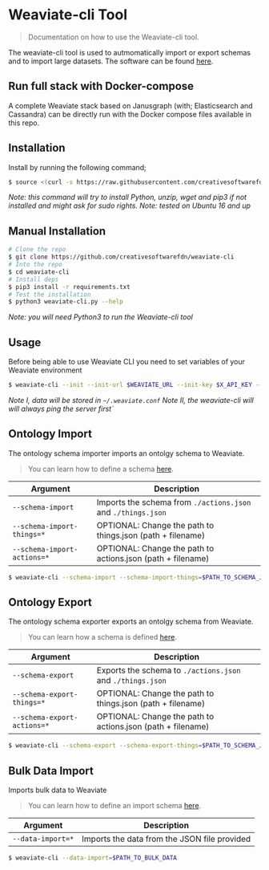 # Weaviate-cli Tool

> Documentation on how to use the Weaviate-cli tool.

The weaviate-cli tool is used to autmomatically import or export schemas and to import large datasets. The software can be found [here](https://github.com/creativesoftwarefdn/weaviate-cli).

## Run full stack with Docker-compose

A complete Weaviate stack based on Janusgraph (with; Elasticsearch and Cassandra) can be directly run with the Docker compose files available in this repo.

## Installation

Install by running the following command;

```sh
$ source <(curl -s https://raw.githubusercontent.com/creativesoftwarefdn/weaviate-cli/master/install.sh)
```

_Note: this command will try to install Python, unzip, wget and pip3 if not installed and might ask for sudo rights._
_Note: tested on Ubuntu 16 and up_

## Manual Installation

```sh
# Clone the repo
$ git clone https://github.com/creativesoftwarefdn/weaviate-cli
# Into the repo
$ cd weaviate-cli
# Install deps
$ pip3 install -r requirements.txt
# Test the installation
$ python3 weaviate-cli.py --help
```

_Note: you will need Python3 to run the Weaviate-cli tool_

## Usage

Before being able to use Weaviate CLI you need to set variables of your Weaviate environment

```sh
$ weaviate-cli --init --init-url $WEAVIATE_URL --init-key $X_API_KEY --init-token $X_API_TOKEN
```

_Note I, data will be stored in `~/.weaviate.conf`_
_Note II, the weaviate-cli will will always ping the server first`_

## Ontology Import

The ontology schema importer imports an ontolgy schema to Weaviate.

> You can learn how to define a schema [here](https://github.com/creativesoftwarefdn/weaviate/blob/develop/docs/en/use/ontology-schema.md).

| Argument | Description |
| -------- | ----------- |
| `--schema-import` | Imports the schema from `./actions.json` and `./things.json` | 
| `--schema-import-things=*` | OPTIONAL: Change the path to things.json (path + filename) |
| `--schema-import-actions=*` | OPTIONAL: Change the path to actions.json (path + filename) |

```sh
$ weaviate-cli --schema-import --schema-import-things=$PATH_TO_SCHEMA_JSON --schema-import-actions=$PATH_TO_SCHEMA_JSON
```

## Ontology Export

The ontology schema exporter exports an ontolgy schema from Weaviate.

> You can learn how a schema is defined [here](https://github.com/creativesoftwarefdn/weaviate/blob/develop/docs/en/use/ontology-schema.md).

| Argument | Description |
| -------- | ----------- |
| `--schema-export` | Exports the schema to `./actions.json` and `./things.json` | 
| `--schema-export-things=*` | OPTIONAL: Change the path to things.json (path + filename) |
| `--schema-export-actions=*` | OPTIONAL: Change the path to actions.json (path + filename) |

```sh
$ weaviate-cli --schema-export --schema-export-things=$PATH_TO_SCHEMA_JSON --schema-export-actions=$PATH_TO_SCHEMA_JSON
```

## Bulk Data Import

Imports bulk data to Weaviate

> You can learn how to define an import schema [here](#).

| Argument | Description |
| -------- | ----------- |
| `--data-import=*` | Imports the data from the JSON file provided | 

```sh
$ weaviate-cli --data-import=$PATH_TO_BULK_DATA
```

